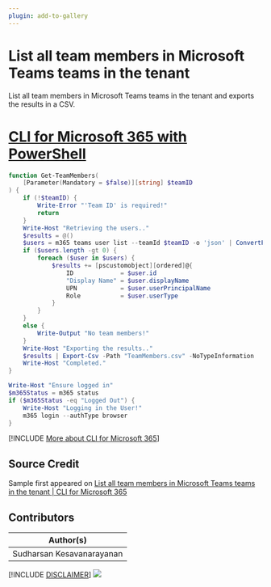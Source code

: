 ```yaml
---
plugin: add-to-gallery
---
```


# List all team members in Microsoft Teams teams in the tenant

List all team members in Microsoft Teams teams in the tenant and exports the results in a CSV.
 
# [CLI for Microsoft 365 with PowerShell](#tab/cli-m365-ps)
```powershell
function Get-TeamMembers(
    [Parameter(Mandatory = $false)][string] $teamID
) {
    if (!$teamID) {
        Write-Error "'Team ID' is required!"
        return
    }
    Write-Host "Retrieving the users.."
    $results = @()
    $users = m365 teams user list --teamId $teamID -o 'json' | ConvertFrom-Json
    if ($users.length -gt 0) {
        foreach ($user in $users) {
            $results += [pscustomobject][ordered]@{
                ID             = $user.id
                "Display Name" = $user.displayName
                UPN            = $user.userPrincipalName
                Role           = $user.userType
            }
        }
    }
    else {
        Write-Output "No team members!"
    }
    Write-Host "Exporting the results.."
    $results | Export-Csv -Path "TeamMembers.csv" -NoTypeInformation
    Write-Host "Completed."
}

Write-Host "Ensure logged in"
$m365Status = m365 status
if ($m365Status -eq "Logged Out") {
    Write-Host "Logging in the User!"
    m365 login --authType browser
}
```
[!INCLUDE [More about CLI for Microsoft 365](../../docfx/includes/MORE-CLIM365.md)]


## Source Credit

Sample first appeared on [List all team members in Microsoft Teams teams in the tenant | CLI for Microsoft 365](https://pnp.github.io/cli-microsoft365/sample-scripts/teams/list-all-teammembers-teams/)

## Contributors

| Author(s) |
|-----------|
| Sudharsan Kesavanarayanan |


[!INCLUDE [DISCLAIMER](../../docfx/includes/DISCLAIMER.md)]
<img src="https://pnptelemetry.azurewebsites.net/script-samples/scripts/teams-list-all-teammembers-teams" aria-hidden="true" />
